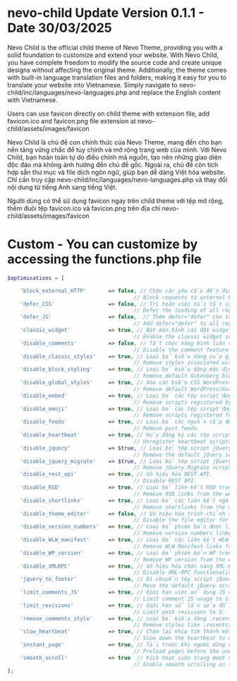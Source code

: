 # nevo-child Update Version 0.1.1 - Date 30/03/2025
Nevo Child is the official child theme of Nevo Theme, providing you with a solid foundation to customize and extend your website. With Nevo Child, you have complete freedom to modify the source code and create unique designs without affecting the original theme. Additionally, the theme comes with built-in language translation files and folders, making it easy for you to translate your website into Vietnamese. Simply navigate to nevo-child/inc/languages/nevo-languages.php and replace the English content with Vietnamese.

Users can use favicon directly on child theme with extension file, add favicon.ico and favicon.png file extension at nevo-child/assets/images/favicon

Nevo Child là chủ đề con chính thức của Nevo Theme, mang đến cho bạn nền tảng vững chắc để tùy chỉnh và mở rộng trang web của mình. Với Nevo Child, bạn hoàn toàn tự do điều chỉnh mã nguồn, tạo nên những giao diện độc đáo mà không ảnh hưởng đến chủ đề gốc. Ngoài ra, chủ đề còn tích hợp sẵn thư mục và file dịch ngôn ngữ, giúp bạn dễ dàng Việt hóa website. Chỉ cần truy cập nevo-child/inc/languages/nevo-languages.php và thay đổi nội dung từ tiếng Anh sang tiếng Việt.

Người dùng có thể sử dụng favicon ngay trên child theme với tệp mở rộng, thêm đuôi tệp favicon.ico và favicon.png trên địa chỉ nevo-child/assets/images/favicon

# Custom - You can customize by accessing the functions.php file

```php
$optimisations = [

    'block_external_HTTP'       => false, // Chặn các yêu cầu đến địa chỉ HTTP bên ngoài. Do đó, chặn tất cả các yêu cầu được thực hiện bởi các plugin đến các địa chỉ bên ngoài.
                                        // Block requests to external HTTP addresses. This blocks all requests made by plugins to external addresses.
    'defer_CSS'                 => false, // Trì hoãn việc tải tất cả các kịch bản đã đăng ký bằng cách sử dụng hàm loadCSS từ Filament Group.
                                        // Defer the loading of all registered scripts using the loadCSS function from Filament Group.
    'defer_JS'                  => false,  // Thêm defer="defer" cho tất cả các tệp JavaScript đã được đăng ký. (trì hoãn quá trình xử lý JS)
                                        // Add defer="defer" to all registered JavaScript files. (delays JS execution)
    'classic_widget'            => true, // Bật màn hình cài đặt widget cổ điển trong Giao diện - Widget và Tùy biến. Vô hiệu hóa trình chỉnh sửa khối khỏi việc quản lý tiện ích con.
                                        // Enable the classic widget screen in Appearance - Widgets and Customizer. Disable block editor for widget management.
    'disable_comments'          => false, // Tắt chức năng bình luận và loại bỏ nó khỏi menu quản trị.
                                        // Disable the comment feature and remove it from the admin menu.
    'disable_classic_styles'    => true, // Loại bỏ kiểu dáng của giao diện classic theme.
                                        // Remove styles associated with classic themes.
    'disable_block_styling'     => true, // Loại bỏ kiểu dáng mặc định của các khối Gutenberg.
                                        // Remove default Gutenberg block styles.
    'disable_global_styles'     => true, // Xóa các biến CSS WordPress/Gutenberg mặc định và định nghĩa SVG khỏi giao diện người dùng.
                                        // Remove default WordPress/Gutenberg CSS variables and SVG definitions from the frontend.
    'disable_embed'             => true, // Loại bỏ các tệp script được đăng ký bởi hệ thống nhúng phương tiện của WordPress.
                                        // Remove scripts registered by WordPress media embedding.
    'disable_emoji'             => true, // Loại bỏ các tệp script được đăng ký để hiển thị biểu tượng cảm xúc.
                                        // Remove scripts registered for emoji rendering.
    'disable_feeds'             => true, // Loại bỏ các nguồn cấp dữ liệu bài viết.
                                        // Remove post feeds.
    'disable_heartbeat'         => true, // Hủy đăng ký các tệp script heartbeat, thường làm nhiệm vụ tự động lưu.
                                        // Unregister heartbeat scripts, typically used for autosave tasks.
    'disable_jquery'            => $true, // Loại bỏ tệp script jQuery mặc định. Nếu trang web hoặc plugin phụ thuộc jQuery thì không nên loại bỏ.
                                        // Remove the default jQuery script. Do not remove if the site or plugins rely on jQuery.
    'disable_jquery_migrate'    => $true, // Loại bỏ tệp script jQuery Migrate. Nếu trang web hoặc plugin phụ thuộc jQuery thì không nên loại bỏ.
                                        // Remove jQuery Migrate script. Do not remove if the site or plugins rely on jQuery.
    'disable_rest_api'          => true, // Vô hiệu hóa REST API.
                                        // Disable REST API.
    'disable_RSD'               => true, // Loại bỏ liên kết RSD trong phần head của trang web.
                                        // Remove RSD links from the website's head section.
    'disable_shortlinks'        => true, // Loại bỏ các liên kết ngắn trong phần head của trang web.
                                        // Remove shortlinks from the website's head section.
    'disable_theme_editor'      => false, // Vô hiệu hóa trình chỉnh sửa tệp cho chủ đề và plugin.
                                        // Disable the file editor for themes and plugins.
    'disable_version_numbers'   => true, // Loại bỏ phiên bản được liên kết trong các tệp script và kiểu đã được đăng ký.
                                        // Remove version numbers linked in registered scripts and styles.
    'disable_WLW_manifest'      => true, // Loại bỏ các liên kết WLW Manifest trong phần head của trang web.
                                        // Remove WLW Manifest links from the website's head section.
    'disable_WP_version'        => true, // Loại bỏ phiên bản WP trong phần head của trang web.
                                        // Remove WP version from the website's head section.
    'disable_XMLRPC'            => true, // Vô hiệu hóa chức năng XML-RPC.
                                        // Disable XML-RPC functionality.
    'jquery_to_footer'          => true, // Di chuyển tệp script jQuery mặc định xuống cuối trang.
                                        // Move the default jQuery script to the footer.
    'limit_comments_JS'         => true, // Giới hạn việc sử dụng JS cho bình luận chỉ đối với các thực thể đơn lẻ.
                                        // Limit comment JS usage to single entities only.
    'limit_revisions'           => true, // Giới hạn số lần sửa đổi thành 5.
                                        // Limit post revisions to 5.
    'remove_comments_style'     => true, // Loại bỏ kiểu dáng .recentcomments a{display:inline !important;padding:0 !important;margin:0 !important;}
                                        // Remove styles like .recentcomments a{display:inline !important;padding:0 !important;margin:0 !important;}
    'slow_heartbeat'            => true, // Chậm lại nhịp tim thành một lần mỗi phút.
                                        // Slow down the heartbeat to one per minute.
    'instant_page'              => true, // Tải trước khi người dùng click vào liên kết.
                                        // Preload pages before the user clicks links.
    'smooth_scroll'             => true  // Kích hoạt cuộn trang mượt mà.
                                        // Enable smooth scrolling on the website.
];
```
